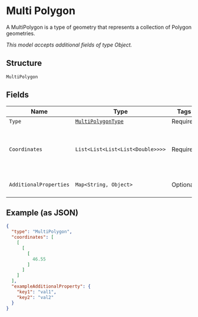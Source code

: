 
# Multi Polygon

A MultiPolygon is a type of geometry that represents a collection of Polygon geometries.

*This model accepts additional fields of type Object.*

## Structure

`MultiPolygon`

## Fields

| Name | Type | Tags | Description | Getter | Setter |
|  --- | --- | --- | --- | --- | --- |
| `Type` | [`MultiPolygonType`](../../doc/models/multi-polygon-type.md) | Required | - | MultiPolygonType getType() | setType(MultiPolygonType type) |
| `Coordinates` | `List<List<List<List<Double>>>>` | Required | **Constraints**: *Minimum Items*: `1`, *Maximum Items*: `10`, `>= -180`, `<= 180` | List<List<List<List<Double>>>> getCoordinates() | setCoordinates(List<List<List<List<Double>>>> coordinates) |
| `AdditionalProperties` | `Map<String, Object>` | Optional | - | Object getAdditionalProperty(String key) | additionalProperty(String key, Object value) |

## Example (as JSON)

```json
{
  "type": "MultiPolygon",
  "coordinates": [
    [
      [
        [
          46.55
        ]
      ]
    ]
  ],
  "exampleAdditionalProperty": {
    "key1": "val1",
    "key2": "val2"
  }
}
```


